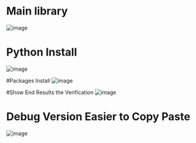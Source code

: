 # Main library
![image](https://github.com/user-attachments/assets/6e04a094-0590-415e-9167-9a0262e4b11c)


# Python Install
![image](https://github.com/user-attachments/assets/f39b78c4-94a7-4ba0-92a4-4721f3de4b87)


#Packages Install
![image](https://github.com/user-attachments/assets/fa395cbb-285f-4dd5-8ace-9675c8f2bec5)


#Show End Results the Verification
![image](https://github.com/user-attachments/assets/9db12f8e-d872-48b9-8379-21e3249c9665)

# Debug Version Easier to Copy Paste
![image](https://github.com/user-attachments/assets/313a816d-665a-48a2-ace3-faaf42e2f228)
